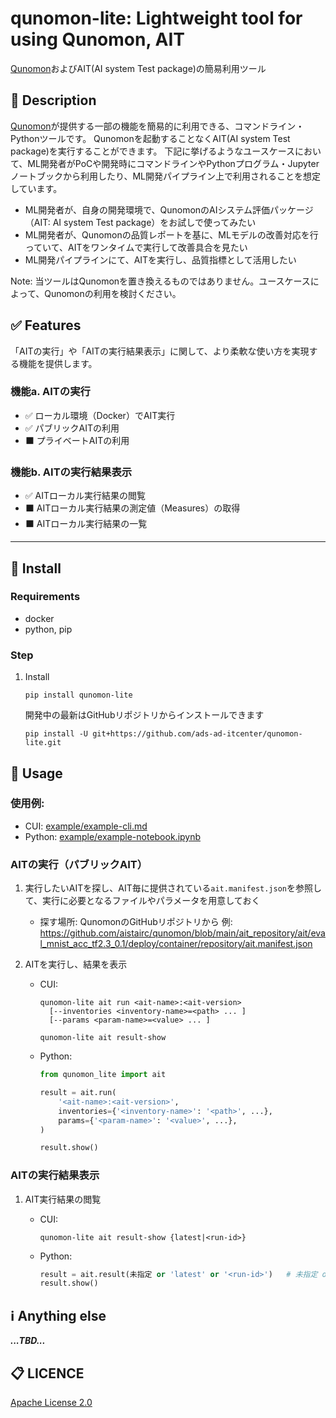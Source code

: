 # qunomon-lite: Lightweight tool for using Qunomon, AIT

[Qunomon](https://aistairc.github.io/qunomon/)およびAIT(AI system Test package)の簡易利用ツール

## 📌 Description

[Qunomon](https://aistairc.github.io/qunomon/)が提供する一部の機能を簡易的に利用できる、コマンドライン・Pythonツールです。
Qunomonを起動することなくAIT(AI system Test package)を実行することができます。
下記に挙げるようなユースケースにおいて、ML開発者がPoCや開発時にコマンドラインやPythonプログラム・Jupyterノートブックから利用したり、ML開発パイプライン上で利用されることを想定しています。
* ML開発者が、自身の開発環境で、QunomonのAIシステム評価パッケージ（AIT: AI system Test package）をお試しで使ってみたい
* ML開発者が、Qunomonの品質レポートを基に、MLモデルの改善対応を行っていて、AITをワンタイムで実行して改善具合を見たい
* ML開発パイプラインにて、AITを実行し、品質指標として活用したい

Note: 当ツールはQunomonを置き換えるものではありません。ユースケースによって、Qunomonの利用を検討ください。


## ✅ Features

「AITの実行」や「AITの実行結果表示」に関して、より柔軟な使い方を実現する機能を提供します。

### 機能a. AITの実行

* ✅ ローカル環境（Docker）でAIT実行
* ✅ パブリックAITの利用
* ⬛ プライベートAITの利用

### 機能b. AITの実行結果表示

* ✅ AITローカル実行結果の閲覧
* ⬛ AITローカル実行結果の測定値（Measures）の取得
* ⬛ AITローカル実行結果の一覧


---

## 💾 Install

### Requirements

* docker
* python, pip


### Step


1. Install

    ```shell
    pip install qunomon-lite
    ```

    開発中の最新はGitHubリポジトリからインストールできます
    ```shell
    pip install -U git+https://github.com/ads-ad-itcenter/qunomon-lite.git
    ```


## 🚀 Usage

### 使用例:

* CUI: [example/example-cli.md](https://github.com/ads-ad-itcenter/qunomon-lite/blob/main/example/example-cli.md)
* Python: [example/example-notebook.ipynb](https://github.com/ads-ad-itcenter/qunomon-lite/blob/main/example/example-notebook.ipynb)

### AITの実行（パブリックAIT）

1. 実行したいAITを探し、AIT毎に提供されている`ait.manifest.json`を参照して、実行に必要となるファイルやパラメータを用意しておく
    * 探す場所: QunomonのGitHubリポジトリから
      例: https://github.com/aistairc/qunomon/blob/main/ait_repository/ait/eval_mnist_acc_tf2.3_0.1/deploy/container/repository/ait.manifest.json

1. AITを実行し、結果を表示

    * CUI:
      ```shell
      qunomon-lite ait run <ait-name>:<ait-version>
        [--inventories <inventory-name>=<path> ... ]
        [--params <param-name>=<value> ... ]

      qunomon-lite ait result-show
      ```

    * Python:
      ```python
      from qunomon_lite import ait

      result = ait.run(
          '<ait-name>:<ait-version>',
          inventories={'<inventory-name>': '<path>', ...},
          params={'<param-name>': '<value>', ...},
      )

      result.show()
      ```

### AITの実行結果表示

1. AIT実行結果の閲覧

    * CUI:
      ```shell
      qunomon-lite ait result-show {latest|<run-id>}
      ```

    * Python:
      ```python
      result = ait.result(未指定 or 'latest' or '<run-id>')   # 未指定 or 'latest': 最新の実行結果
      result.show()
      ```


## ℹ️ Anything else

***...TBD...***

## 📋 LICENCE

[Apache License 2.0](https://github.com/ads-ad-itcenter/qunomon-lite/blob/main/LICENSE)
